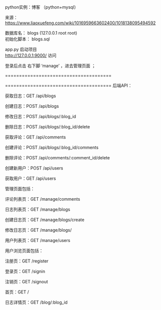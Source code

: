 python实例：博客 （python+mysql）   

来源： https://www.liaoxuefeng.com/wiki/1016959663602400/1018138095494592

数据库名： blogs  (127.0.0.1 root root)   
初始化脚本： blogs.sql

app.py 启动项目  
http://127.0.0.1:9000/  访问

登录后点击 右下脚 ‘manage’  ，进去管理页面 ； 

======================================



======================================
后端API：

获取日志：GET /api/blogs

创建日志：POST /api/blogs

修改日志：POST /api/blogs/:blog_id

删除日志：POST /api/blogs/:blog_id/delete

获取评论：GET /api/comments

创建评论：POST /api/blogs/:blog_id/comments

删除评论：POST /api/comments/:comment_id/delete

创建新用户：POST /api/users

获取用户：GET /api/users

管理页面包括：

评论列表页：GET /manage/comments

日志列表页：GET /manage/blogs

创建日志页：GET /manage/blogs/create

修改日志页：GET /manage/blogs/

用户列表页：GET /manage/users

用户浏览页面包括：

注册页：GET /register

登录页：GET /signin

注销页：GET /signout

首页：GET /

日志详情页：GET /blog/:blog_id
